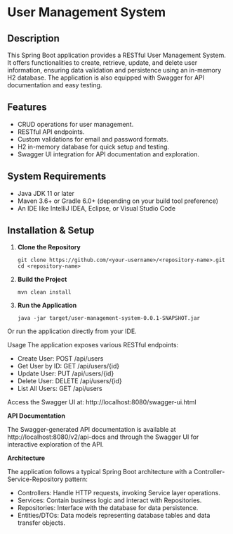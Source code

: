 # User Management System

## Description

This Spring Boot application provides a RESTful User Management System. It offers functionalities to create, retrieve, update, and delete user information, ensuring data validation and persistence using an in-memory H2 database. The application is also equipped with Swagger for API documentation and easy testing.

## Features

- CRUD operations for user management.
- RESTful API endpoints.
- Custom validations for email and password formats.
- H2 in-memory database for quick setup and testing.
- Swagger UI integration for API documentation and exploration.

## System Requirements

- Java JDK 11 or later
- Maven 3.6+ or Gradle 6.0+ (depending on your build tool preference)
- An IDE like IntelliJ IDEA, Eclipse, or Visual Studio Code

## Installation & Setup

1. **Clone the Repository**

   ```shell
   git clone https://github.com/<your-username>/<repository-name>.git
   cd <repository-name>

2. **Build the Project**

    ```shell
    mvn clean install

3. **Run the Application**

    ```shell
    java -jar target/user-management-system-0.0.1-SNAPSHOT.jar

Or run the application directly from your IDE.

Usage
The application exposes various RESTful endpoints:

- Create User: POST /api/users
- Get User by ID: GET /api/users/{id}
- Update User: PUT /api/users/{id}
- Delete User: DELETE /api/users/{id}
- List All Users: GET /api/users

Access the Swagger UI at: http://localhost:8080/swagger-ui.html

**API Documentation**

The Swagger-generated API documentation is available at http://localhost:8080/v2/api-docs and through the Swagger UI for interactive exploration of the API.

**Architecture**

The application follows a typical Spring Boot architecture with a Controller-Service-Repository pattern:

- Controllers: Handle HTTP requests, invoking Service layer operations.
- Services: Contain business logic and interact with Repositories.
- Repositories: Interface with the database for data persistence.
- Entities/DTOs: Data models representing database tables and data transfer objects.